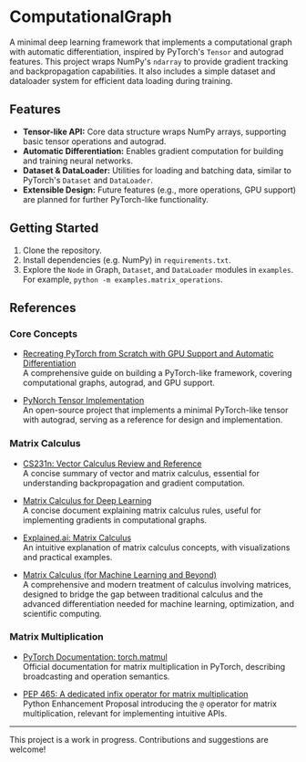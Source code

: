 # ComputationalGraph

A minimal deep learning framework that implements a computational graph with automatic differentiation, inspired by PyTorch's `Tensor` and autograd features. This project wraps NumPy's `ndarray` to provide gradient tracking and backpropagation capabilities. It also includes a simple dataset and dataloader system for efficient data loading during training.

## Features

- **Tensor-like API:** Core data structure wraps NumPy arrays, supporting basic tensor operations and autograd.
- **Automatic Differentiation:** Enables gradient computation for building and training neural networks.
- **Dataset & DataLoader:** Utilities for loading and batching data, similar to PyTorch's `Dataset` and `DataLoader`.
- **Extensible Design:** Future features (e.g., more operations, GPU support) are planned for further PyTorch-like functionality.

## Getting Started

1. Clone the repository.
2. Install dependencies (e.g. NumPy) in `requirements.txt`.
3. Explore the `Node` in Graph, `Dataset`, and `DataLoader` modules in `examples`. For example, `python -m examples.matrix_operations`.

## References

### Core Concepts

- [Recreating PyTorch from Scratch with GPU Support and Automatic Differentiation](https://medium.com/data-science/recreating-pytorch-from-scratch-with-gpu-support-and-automatic-differentiation-8f565122a3cc)  
    A comprehensive guide on building a PyTorch-like framework, covering computational graphs, autograd, and GPU support.

- [PyNorch Tensor Implementation](https://github.com/lucasdelimanogueira/PyNorch/blob/main/norch/tensor.py)  
    An open-source project that implements a minimal PyTorch-like tensor with autograd, serving as a reference for design and implementation.

### Matrix Calculus

- [CS231n: Vector Calculus Review and Reference](https://cs231n.stanford.edu/vecDerivs.pdf)  
    A concise summary of vector and matrix calculus, essential for understanding backpropagation and gradient computation.

- [Matrix Calculus for Deep Learning](https://atmos.washington.edu/~dennis/MatrixCalculus.pdf)  
    A concise document explaining matrix calculus rules, useful for implementing gradients in computational graphs.

- [Explained.ai: Matrix Calculus](https://explained.ai/matrix-calculus/)  
    An intuitive explanation of matrix calculus concepts, with visualizations and practical examples.

- [Matrix Calculus
(for Machine Learning and Beyond)](https://arxiv.org/pdf/2501.14787)  
    A comprehensive and modern treatment of calculus involving matrices, designed to bridge the gap between traditional calculus and the advanced differentiation needed for machine learning, optimization, and scientific computing.

### Matrix Multiplication

- [PyTorch Documentation: torch.matmul](https://docs.pytorch.org/docs/stable/generated/torch.matmul.html)  
    Official documentation for matrix multiplication in PyTorch, describing broadcasting and operation semantics.

- [PEP 465: A dedicated infix operator for matrix multiplication](https://peps.python.org/pep-0465/)  
    Python Enhancement Proposal introducing the `@` operator for matrix multiplication, relevant for implementing intuitive APIs.

---

This project is a work in progress. Contributions and suggestions are welcome!
